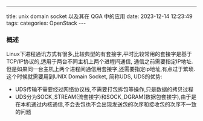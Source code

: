 ---
title: unix domain socket 以及其在 QGA 中的应用
date: 2023-12-14 12:23:49
tags:
categories: OpenStack
--- 

### 概述
Linux下进程通讯方式有很多,比较典型的有套接字,平时比较常用的套接字是基于TCP/IP协议的,适用于两台不同主机上两个进程间通信, 通信之前需要指定IP地址. 但是如果同一台主机上两个进程间通信用套接字,还需要指定ip地址,有点过于繁琐. 这个时候就需要用到UNIX Domain Socket, 简称UDS,  UDS的优势:
- UDS传输不需要经过网络协议栈,不需要打包拆包等操作,只是数据的拷贝过程
- UDS分为SOCK_STREAM(流套接字)和SOCK_DGRAM(数据包套接字),由于是在本机通过内核通信,不会丢包也不会出现发送包的次序和接收包的次序不一致的问题